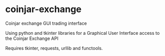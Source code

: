 # coinjar-exchange
Coinjar exchange GUI trading interface

Using python and tkinter libraries for a Graphical User Interface access to the Coinjar Exchange API

Requires tkinter, requests, urllib and functools.
